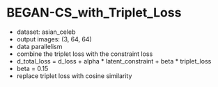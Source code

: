 # BEGAN-CS_with_Triplet_Loss
- dataset: asian_celeb
- output images: (3, 64, 64)
- data parallelism
- combine the triplet loss with the constraint loss
- d_total_loss = d_loss + alpha * latent_constraint + beta * triplet_loss
- beta = 0.15
- replace triplet loss with cosine similarity